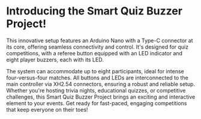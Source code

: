 # Introducing the Smart Quiz Buzzer Project!

This innovative setup features an Arduino Nano with a Type-C connector at its core, offering seamless connectivity and control. It's designed for quiz competitions, with a referee button equipped with an LED indicator and eight player buzzers, each with its LED.
  
The system can accommodate up to eight participants, ideal for intense four-versus-four matches. All buttons and LEDs are interconnected to the main controller via XH2.54 connectors, ensuring a robust and reliable setup. Whether you're hosting trivia nights, educational quizzes, or competitive challenges, this Smart Quiz Buzzer Project brings an exciting and interactive element to your events. Get ready for fast-paced, engaging competitions that keep everyone on their toes!
